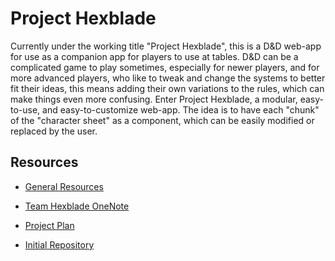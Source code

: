 # Project Hexblade

Currently under the working title "Project Hexblade", this is a D&amp;D web-app
for use as a companion app for players to use at tables. D&amp;D can be a
complicated game to play sometimes, especially for newer players, and for
more advanced players, who like to tweak and change the systems to better
fit their ideas, this means adding their own variations to the rules, which can
make things even more confusing. Enter Project Hexblade, a modular, easy-to-use,
and easy-to-customize web-app. The idea is to have each "chunk" of the 
"character sheet" as a component, which can be easily modified or replaced by the user.


## Resources

- [General Resources](./Resources/general-resources.md)

- [Team Hexblade OneNote](https://algonquinlivecom-my.sharepoint.com/personal/solo0069_algonquinlive_com1/_layouts/15/Doc.aspx?sourcedoc={0fd92fe6-ab6f-4b02-abfd-3a3af722ea4d}&action=edit&wd=target%28Project%20Overview.one%7Cbbed25e5-0408-4cde-8fbc-d47303da112d%2FProject%20Hexblade%7Cf97a9684-4f3e-44c5-bce0-f7ca2dc9a206%2F%29&wdorigin=NavigationUrl)

- [Project Plan](https://algonquinlivecom-my.sharepoint.com/:w:/g/personal/solo0069_algonquinlive_com1/EaAdR2frTDtIjC6u5wN5hwEBWJzholk2NoyXQpoiVpnskw?e=3BuRMU)

- [Initial Repository](https://github.com/tjmoyes/project-hexblade)